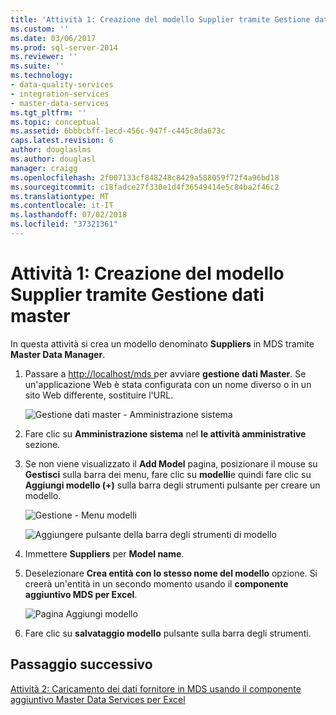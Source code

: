 ```yaml
---
title: 'Attività 1: Creazione del modello Supplier tramite Gestione dati Master | Microsoft Docs'
ms.custom: ''
ms.date: 03/06/2017
ms.prod: sql-server-2014
ms.reviewer: ''
ms.suite: ''
ms.technology:
- data-quality-services
- integration-services
- master-data-services
ms.tgt_pltfrm: ''
ms.topic: conceptual
ms.assetid: 6bbbcbff-1ecd-456c-947f-c445c8da673c
caps.latest.revision: 6
author: douglaslms
ms.author: douglasl
manager: craigg
ms.openlocfilehash: 2f007133cf848248c8429a588059f72f4a96bd18
ms.sourcegitcommit: c18fadce27f330e1d4f36549414e5c84ba2f46c2
ms.translationtype: MT
ms.contentlocale: it-IT
ms.lasthandoff: 07/02/2018
ms.locfileid: "37321361"
---
```

# <a name="task-1-creating-suppliers-model-using-master-data-manager"></a>Attività 1: Creazione del modello Supplier tramite Gestione dati master
  In questa attività si crea un modello denominato **Suppliers** in MDS tramite **Master Data Manager**.  
  
1.  Passare a [ http://localhost/mds ](http://localhost/mds) per avviare **gestione dati Master**. Se un'applicazione Web è stata configurata con un nome diverso o in un sito Web differente, sostituire l'URL.  
  
     ![Gestione dati master - Amministrazione sistema](../../2014/tutorials/media/et-creatingsuppliersmodelusingmdm-01.jpg "gestione dati Master - Amministrazione sistema")  
  
2.  Fare clic su **Amministrazione sistema** nel **le attività amministrative** sezione.  
  
3.  Se non viene visualizzato il **Add Model** pagina, posizionare il mouse su **Gestisci** sulla barra dei menu, fare clic su **modelli**e quindi fare clic su **Aggiungi modello (+)** sulla barra degli strumenti pulsante per creare un modello.  
  
     ![Gestione - Menu modelli](../../2014/tutorials/media/et-creatingsuppliersmodelusingmdm-02.jpg "Gestione - Menu modelli")  
  
     ![Aggiungere pulsante della barra degli strumenti di modello](../../2014/tutorials/media/et-creatingsuppliersmodelusingmdm-03.jpg "aggiungere pulsante della barra degli strumenti di modello")  
  
4.  Immettere **Suppliers** per **Model name**.  
  
5.  Deselezionare **Crea entità con lo stesso nome del modello** opzione. Si creerà un'entità in un secondo momento usando il **componente aggiuntivo MDS per Excel**.  
  
     ![Pagina Aggiungi modello](../../2014/tutorials/media/et-creatingsuppliersmodelusingmdm-04.jpg "pagina Aggiungi modello")  
  
6.  Fare clic su **salvataggio modello** pulsante sulla barra degli strumenti.  
  
## <a name="next-step"></a>Passaggio successivo  
 [Attività 2: Caricamento dei dati fornitore in MDS usando il componente aggiuntivo Master Data Services per Excel](../../2014/tutorials/task-2-uploading-supplier-data-to-mds-using-mds-add-in-for-excel.md)  
  
  
